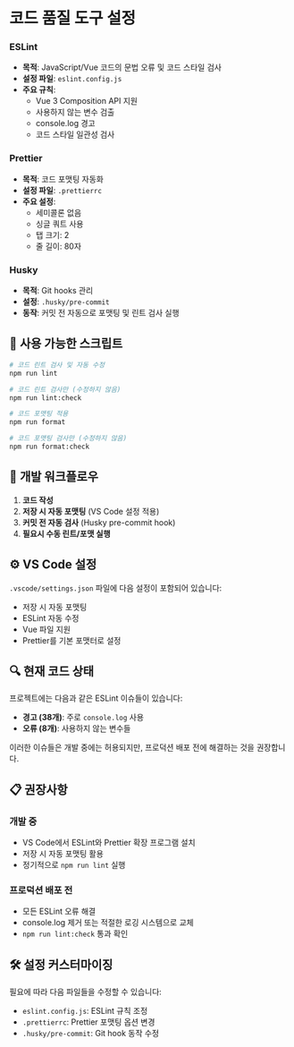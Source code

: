 # 코드 품질 도구 설정

### ESLint

- **목적**: JavaScript/Vue 코드의 문법 오류 및 코드 스타일 검사
- **설정 파일**: `eslint.config.js`
- **주요 규칙**:
  - Vue 3 Composition API 지원
  - 사용하지 않는 변수 검출
  - console.log 경고
  - 코드 스타일 일관성 검사

### Prettier

- **목적**: 코드 포맷팅 자동화
- **설정 파일**: `.prettierrc`
- **주요 설정**:
  - 세미콜론 없음
  - 싱글 쿼트 사용
  - 탭 크기: 2
  - 줄 길이: 80자

### Husky

- **목적**: Git hooks 관리
- **설정**: `.husky/pre-commit`
- **동작**: 커밋 전 자동으로 포맷팅 및 린트 검사 실행

## 📝 사용 가능한 스크립트

```bash
# 코드 린트 검사 및 자동 수정
npm run lint

# 코드 린트 검사만 (수정하지 않음)
npm run lint:check

# 코드 포맷팅 적용
npm run format

# 코드 포맷팅 검사만 (수정하지 않음)
npm run format:check
```

## 🚀 개발 워크플로우

1. **코드 작성**
2. **저장 시 자동 포맷팅** (VS Code 설정 적용)
3. **커밋 전 자동 검사** (Husky pre-commit hook)
4. **필요시 수동 린트/포맷 실행**

## ⚙️ VS Code 설정

`.vscode/settings.json` 파일에 다음 설정이 포함되어 있습니다:

- 저장 시 자동 포맷팅
- ESLint 자동 수정
- Vue 파일 지원
- Prettier를 기본 포맷터로 설정

## 🔍 현재 코드 상태

프로젝트에는 다음과 같은 ESLint 이슈들이 있습니다:

- **경고 (38개)**: 주로 `console.log` 사용
- **오류 (8개)**: 사용하지 않는 변수들

이러한 이슈들은 개발 중에는 허용되지만, 프로덕션 배포 전에 해결하는 것을 권장합니다.

## 📋 권장사항

### 개발 중

- VS Code에서 ESLint와 Prettier 확장 프로그램 설치
- 저장 시 자동 포맷팅 활용
- 정기적으로 `npm run lint` 실행

### 프로덕션 배포 전

- 모든 ESLint 오류 해결
- console.log 제거 또는 적절한 로깅 시스템으로 교체
- `npm run lint:check` 통과 확인

## 🛠️ 설정 커스터마이징

필요에 따라 다음 파일들을 수정할 수 있습니다:

- `eslint.config.js`: ESLint 규칙 조정
- `.prettierrc`: Prettier 포맷팅 옵션 변경
- `.husky/pre-commit`: Git hook 동작 수정
